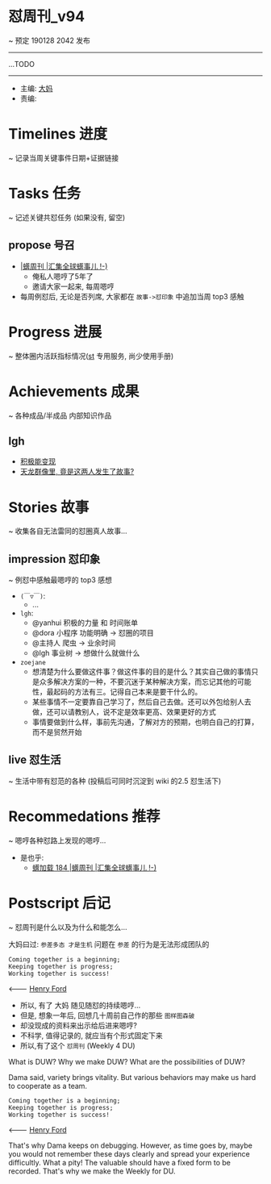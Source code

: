 # 怼周刊_v94
~ 预定 190128 2042 发布

-----------------------------------------

...TODO


-----------------------------------------

- 主编: [大妈](http://du.zoomquiet.io/2014-02/ac0-zq/)
- 责编:


# Timelines 进度 
~ 记录当周关键事件日期+证据链接


# Tasks 任务 
~ 记述关键共怼任务 (如果没有, 留空)

## propose 号召

- [|蠎周刊 |汇集全球蠎事儿 !-)](http://weekly.pychina.org/archives.html)
    + 俺私人嗯哼了5年了
    + 邀请大家一起来, 每周嗯哼
- 每周例怼后, 无论是否列席, 大家都在 `故事->怼印象` 中追加当周 top3 感触


# Progress 进展 
~ 整体圈内活跃指标情况([st](https://github.com/DebugUself/du4proto/tree/DU_tools/st) 专用服务, 尚少使用手册)



# Achievements 成果 
~ 各种成品/半成品 内部知识作品

## lgh 
- [积极能变现](https://liguanghe.github.io/2019/01/22/LsPositiveToMoney/)
- [天龙群像里, 竟是这两人发生了故事?](https://liguanghe.github.io/2019/01/26/NvCouple/)
      
# Stories 故事 
~ 收集各自无法雷同的怼圈真人故事...

## impression 怼印象 
~ 例怼中感触最嗯哼的 top3 感想

- `(￣▽￣)`:
    + ...
- `lgh`:
    + @yanhui 积极的力量 和 时间账单
    + @dora 小程序 功能明确 -> 怼圈的项目
    + @主持人 爬虫 -> 业余时间 
    + @lgh 事业树 -> 想做什么就做什么
- `zoejane`
    +  想清楚为什么要做这件事？做这件事的目的是什么？其实自己做的事情只是众多解决方案的一种，不要沉迷于某种解决方案，而忘记其他的可能性，最起码的方法有三。记得自己本来是要干什么的。
    + 某些事情不一定要靠自己学习了，然后自己去做。还可以外包给别人去做，还可以请教别人，说不定是效率更高、效果更好的方式
    + 事情要做到什么样，事前先沟通，了解对方的预期，也明白自己的打算，而不是贸然开始

## live 怼生活
~ 生活中带有怼范的各种 (投稿后可同时沉淀到 wiki 的2.5 怼生活下)



# Recommedations 推荐 
~ 嗯哼各种怼路上发现的嗯哼...

- 是也乎:
    + [蠎加载 184 |蠎周刊 |汇集全球蠎事儿 !-)](http://weekly.pychina.org/importpython/importpython-184.html)


# Postscript 后记 
~ 怼周刊是什么以及为什么和能怎么...

大妈曰过: `参差多态 才是生机`
问题在 `参差` 的行为是无法形成团队的

    Coming together is a beginning; 
    Keeping together is progress; 
    Working together is success!

<--- [Henry Ford](https://www.brainyquote.com/quotes/quotes/h/henryford121997.html)

- 所以, 有了 大妈 随见随怼的持续嗯哼...
- 但是, 想象一年后, 回想几十周前自己作的那些 `图样图森破` 
- 却没现成的资料来出示给后进来嗯哼?
- 不科学, 值得记录的, 就应当有个形式固定下来
- 所以,有了这个 `怼周刊` (Weekly 4 DU)

What is DUW?
Why we make DUW?
What are the possibilities of DUW?

Dama said, variety brings vitality.
But various behaviors may make us hard to cooperate as a team.

    Coming together is a beginning; 
    Keeping together is progress; 
    Working together is success!

<--- [Henry Ford](https://www.brainyquote.com/quotes/quotes/h/henryford121997.html)

That's why Dama keeps on debugging.
However, as time goes by, maybe you would not remember these days clearly and spread your experience difficultly.
What a pity!
The valuable should have a fixed form to be recorded.
That's why we make the Weekly for DU.

